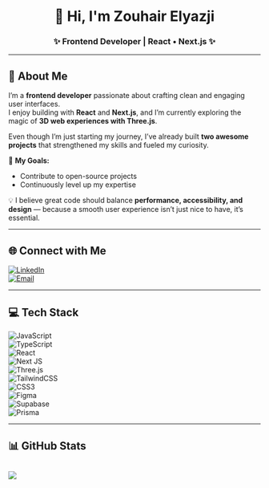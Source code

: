 <!-- Profile Header -->
<h1 align="center">👋 Hi, I'm Zouhair Elyazji</h1>
<h3 align="center">✨ Frontend Developer | React • Next.js ✨</h3>

---

## 💫 About Me  
I’m a **frontend developer** passionate about crafting clean and engaging user interfaces.  
I enjoy building with **React** and **Next.js**, and I’m currently exploring the magic of **3D web experiences with Three.js**.  

Even though I’m just starting my journey, I’ve already built **two awesome projects** that strengthened my skills and fueled my curiosity.  

🎯 **My Goals:**  
- Contribute to open-source projects  
- Continuously level up my expertise  

💡 I believe great code should balance **performance, accessibility, and design** — because a smooth user experience isn’t just nice to have, it’s essential.  

---

## 🌐 Connect with Me  
[![LinkedIn](https://img.shields.io/badge/LinkedIn-%230077B5.svg?logo=linkedin&logoColor=white)](https://linkedin.com/in/zouhair-elyazji-3aa50824b)  
[![Email](https://img.shields.io/badge/Email-D14836?logo=gmail&logoColor=white)](mailto:alyazjyzhyr@gmail.com)  

---

## 💻 Tech Stack  
![JavaScript](https://img.shields.io/badge/javascript-%23323330.svg?style=for-the-badge&logo=javascript&logoColor=%23F7DF1E)  
![TypeScript](https://img.shields.io/badge/typescript-%23007ACC.svg?style=for-the-badge&logo=typescript&logoColor=white)  
![React](https://img.shields.io/badge/react-%2320232a.svg?style=for-the-badge&logo=react&logoColor=%2361DAFB)  
![Next JS](https://img.shields.io/badge/Next-black?style=for-the-badge&logo=next.js&logoColor=white)  
![Three.js](https://img.shields.io/badge/threejs-black?style=for-the-badge&logo=three.js&logoColor=white)  
![TailwindCSS](https://img.shields.io/badge/tailwindcss-%2338B2AC.svg?style=for-the-badge&logo=tailwind-css&logoColor=white)  
![CSS3](https://img.shields.io/badge/css3-%231572B6.svg?style=for-the-badge&logo=css3&logoColor=white)  
![Figma](https://img.shields.io/badge/figma-%23F24E1E.svg?style=for-the-badge&logo=figma&logoColor=white)  
![Supabase](https://img.shields.io/badge/Supabase-3ECF8E?style=for-the-badge&logo=supabase&logoColor=white)  
![Prisma](https://img.shields.io/badge/Prisma-3982CE?style=for-the-badge&logo=Prisma&logoColor=white)  

---

## 📊 GitHub Stats  
![](https://github-readme-stats.vercel.app/api?username=Zouhair-Al-Yazji&theme=gruvbox&hide_border=false&include_all_commits=false&count_private=false)  
---
